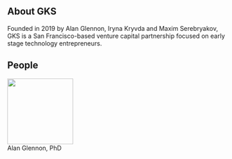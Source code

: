 ## About GKS

Founded in 2019 by Alan Glennon, Iryna Kryvda and Maxim Serebryakov, GKS is a San Francisco-based venture capital partnership focused on early stage technology entrepreneurs.

## People

<img src="https://gks-vc.github.io/assets/images/gksvc-glennon.jpg" width="150px"><br />
Alan Glennon, PhD

